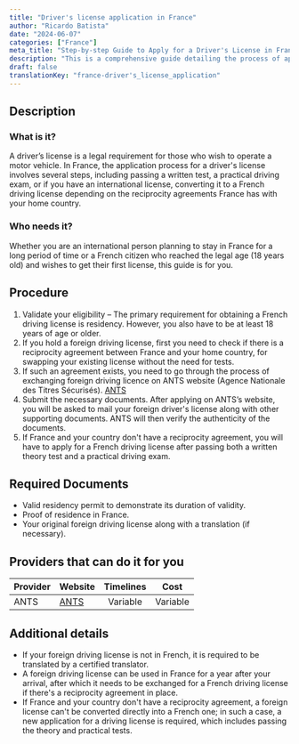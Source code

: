 ```yaml
---
title: "Driver's license application in France"
author: "Ricardo Batista"
date: "2024-06-07"
categories: ["France"]
meta_title: "Step-by-step Guide to Apply for a Driver's License in France"
description: "This is a comprehensive guide detailing the process of applying for a driver's license in France."
draft: false
translationKey: "france-driver's_license_application"
---
```


## Description
### What is it?
A driver’s license is a legal requirement for those who wish to operate a motor vehicle. In France, the application process for a driver's license involves several steps, including passing a written test, a practical driving exam, or if you have an international license, converting it to a French driving license depending on the reciprocity agreements France has with your home country.

### Who needs it?
Whether you are an international person planning to stay in France for a long period of time or a French citizen who reached the legal age (18 years old) and wishes to get their first license, this guide is for you.

## Procedure
1. Validate your eligibility – The primary requirement for obtaining a French driving license is residency. However, you also have to be at least 18 years of age or older.
2. If you hold a foreign driving license, first you need to check if there is a reciprocity agreement between France and your home country, for swapping your existing license without the need for tests.
3. If such an agreement exists, you need to go through the process of exchanging foreign driving licence on ANTS website (Agence Nationale des Titres Sécurisés). [ANTS](https://permisdeconduire.ants.gouv.fr/)
4. Submit the necessary documents. After applying on ANTS’s website, you will be asked to mail your foreign driver's license along with other supporting documents. ANTS will then verify the authenticity of the documents.
5. If France and your country don't have a reciprocity agreement, you will have to apply for a French driving license after passing both a written theory test and a practical driving exam.

## Required Documents
- Valid residency permit to demonstrate its duration of validity.
- Proof of residence in France.
- Your original foreign driving license along with a translation (if necessary).

## Providers that can do it for you

| Provider        |     Website     |     Timelines    |       Cost      |
| --------------- | --------------- |  :-------------: | :-------------: |
| ANTS      |  [ANTS](https://permisdeconduire.ants.gouv.fr/)       |      Variable      |        Variable       |

## Additional details
- If your foreign driving license is not in French, it is required to be translated by a certified translator.
- A foreign driving license can be used in France for a year after your arrival, after which it needs to be exchanged for a French driving license if there's a reciprocity agreement in place. 
- If France and your country don't have a reciprocity agreement, a foreign license can't be converted directly into a French one; in such a case, a new application for a driving license is required, which includes passing the theory and practical tests.